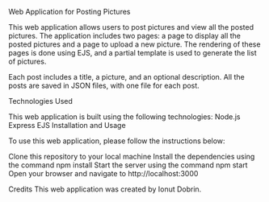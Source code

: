 Web Application for Posting Pictures

This web application allows users to post pictures and view all the posted pictures. The application includes two pages: a page to display all the posted pictures and a page to upload a new picture. The rendering of these pages is done using EJS, and a partial template is used to generate the list of pictures.

Each post includes a title, a picture, and an optional description. All the posts are saved in JSON files, with one file for each post.

Technologies Used

This web application is built using the following technologies:
Node.js
Express
EJS
Installation and Usage

To use this web application, please follow the instructions below:

Clone this repository to your local machine
Install the dependencies using the command npm install
Start the server using the command npm start
Open your browser and navigate to http://localhost:3000


Credits
This web application was created by Ionut Dobrin.
